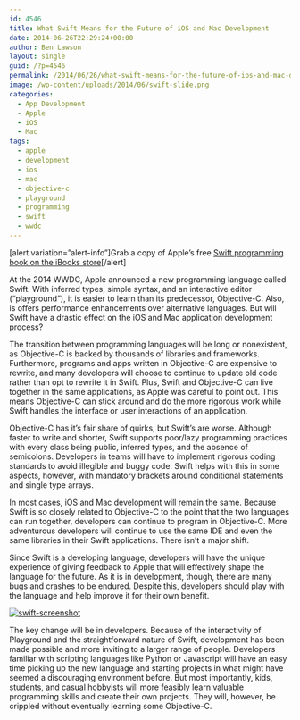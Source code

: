 ```yaml
---
id: 4546
title: What Swift Means for the Future of iOS and Mac Development
date: 2014-06-26T22:29:24+00:00
author: Ben Lawson
layout: single
guid: /?p=4546
permalink: /2014/06/26/what-swift-means-for-the-future-of-ios-and-mac-development/
image: /wp-content/uploads/2014/06/swift-slide.png
categories:
  - App Development
  - Apple
  - iOS
  - Mac
tags:
  - apple
  - development
  - ios
  - mac
  - objective-c
  - playground
  - programming
  - swift
  - wwdc
---
```

[alert variation=&#8221;alert-info&#8221;]Grab a copy of Apple&#8217;s free [Swift programming book on the iBooks store](https://itunes.apple.com/book/swift-programming-language/id881256329)[/alert]

At the 2014 WWDC, Apple announced a new programming language called Swift. With inferred types, simple syntax, and an interactive editor (&#8220;playground&#8221;), it is easier to learn than its predecessor, Objective-C. Also, is offers performance enhancements over alternative languages. But will Swift have a drastic effect on the iOS and Mac application development process?

The transition between programming languages will be long or nonexistent, as Objective-C is backed by thousands of libraries and frameworks. Furthermore, programs and apps written in Objective-C are expensive to rewrite, and many developers will choose to continue to update old code rather than opt to rewrite it in Swift. Plus, Swift and Objective-C can live together in the same applications, as Apple was careful to point out. This means Objective-C can stick around and do the more rigorous work while Swift handles the interface or user interactions of an application.

Objective-C has it&#8217;s fair share of quirks, but Swift&#8217;s are worse. Although faster to write and shorter, Swift supports poor/lazy programming practices with every class being public, inferred types, and the absence of semicolons. Developers in teams will have to implement rigorous coding standards to avoid illegible and buggy code. Swift helps with this in some aspects, however, with mandatory brackets around conditional statements and single type arrays.

In most cases, iOS and Mac development will remain the same. Because Swift is so closely related to Objective-C to the point that the two languages can run together, developers can continue to program in Objective-C. More adventurous developers will continue to use the same IDE and even the same libraries in their Swift applications. There isn&#8217;t a major shift.

Since Swift is a developing language, developers will have the unique experience of giving feedback to Apple that will effectively shape the language for the future. As it is in development, though, there are many bugs and crashes to be endured. Despite this, developers should play with the language and help improve it for their own benefit.

[<img class="alignnone size-full wp-image-4630" src="/wp-content/uploads/2014/06/swift-screenshot.jpg" alt="swift-screenshot" width="880" height="500" srcset="/wp-content/uploads/2014/06/swift-screenshot.jpg 880w, /wp-content/uploads/2014/06/swift-screenshot-300x170.jpg 300w, /wp-content/uploads/2014/06/swift-screenshot-180x102.jpg 180w, /wp-content/uploads/2014/06/swift-screenshot-360x204.jpg 360w, /wp-content/uploads/2014/06/swift-screenshot-790x448.jpg 790w" sizes="(max-width: 880px) 100vw, 880px" />](/wp-content/uploads/2014/06/swift-screenshot.jpg)

The key change will be in developers. Because of the interactivity of Playground and the straightforward nature of Swift, development has been made possible and more inviting to a larger range of people. Developers familiar with scripting languages like Python or Javascript will have an easy time picking up the new language and starting projects in what might have seemed a discouraging environment before. But most importantly, kids, students, and casual hobbyists will more feasibly learn valuable programming skills and create their own projects. They will, however, be crippled without eventually learning some Objective-C.
